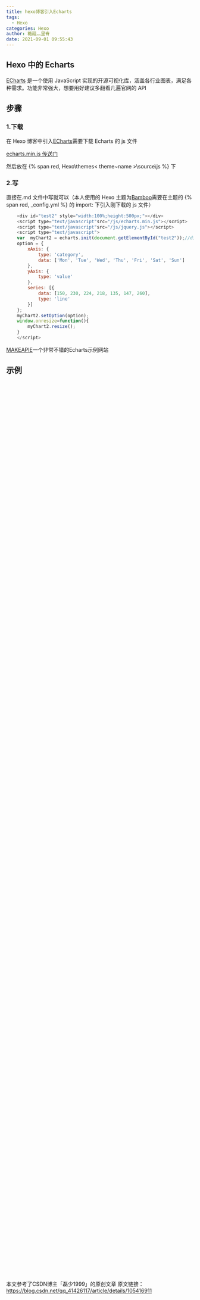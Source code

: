 ```yaml
---
title: hexo博客引入Echarts
tags:
  - Hexo
categories: Hexo
author: 糖醋灬里脊
date: 2021-09-01 09:55:43
---
```


## Hexo 中的 Echarts

[ECharts](https://echarts.apache.org/zh/index.html) 是一个使用 JavaScript 实现的开源可视化库，涵盖各行业图表，满足各种需求。功能非常强大，想要用好建议多翻看几遍官网的 API

## 步骤

### 1.下载

在 Hexo 博客中引入[ECharts](https://echarts.apache.org/zh/index.html)需要下载 Echarts 的 js 文件

[echarts.min.js 传送门](https://github.com/apache/echarts/tree/4.6.0/dist)

然后放在 {% span red, Hexo\themes\< theme~name >\source\js %} 下

### 2.写

直接在.md 文件中写就可以（本人使用的 Hexo 主题为[Bamboo](https://github.com/yuang01/theme)需要在主题的 {% span red, _config.yml %} 的 import: 下引入刚下载的 js 文件）

```js
    <div id="test2" style="width:100%;height:500px;"></div>
    <script type="text/javascript"src="/js/echarts.min.js"></script>
    <script type="text/javascript"src="/js/jquery.js"></script>
    <script type="text/javascript">
    var  myChart2 = echarts.init(document.getElementById("test2"));//div元素节点的对象
    option = {
        xAxis: {
            type: 'category',
            data: ['Mon', 'Tue', 'Wed', 'Thu', 'Fri', 'Sat', 'Sun']
        },
        yAxis: {
            type: 'value'
        },
        series: [{
            data: [150, 230, 224, 218, 135, 147, 260],
            type: 'line'
        }]
    };
    myChart2.setOption(option);
    window.οnresize=function(){
        myChart2.resize();
    }
    </script>
```
[MAKEAPIE](https://www.makeapie.com/explore.html)一个非常不错的Echarts示例网站
## 示例
<div style="display:flex;flex-wrap: wrap;">
    <div id="test1" style="width:580px;height:600px;"></div>
    <div id="test2" style="width:580px;height:600px;"></div>
    <div id="test3" style="width:580px;height:600px;"></div>
    <div id="test4" style="width:580px;height:600px;"></div>
</div>
<script type="text/javascript"src="/js/echarts.min.js"></script>
<script type="text/javascript"src="/js/jquery.js"></script>
<script type="text/javascript">
var  myChart1 = echarts.init(document.getElementById("test1"));
var  myChart2 = echarts.init(document.getElementById("test2"));
var  myChart3 = echarts.init(document.getElementById("test3"));
var  myChart4 = echarts.init(document.getElementById("test4"));//div元素节点的对象
option1 = {
    xAxis: {
        type: 'category',
        data: ['Mon', 'Tue', 'Wed', 'Thu', 'Fri', 'Sat', 'Sun']
    },
    yAxis: {
        type: 'value'
    },
    series: [{
        data: [150, 230, 224, 218, 135, 147, 260],
        type: 'line'
    }]
};
option2 = {
    xAxis: {
        type: 'category',
        data: ['Mon', 'Tue', 'Wed', 'Thu', 'Fri', 'Sat', 'Sun']
    },
    yAxis: {
        type: 'value'
    },
    series: [{
        data: [120, 200, 150, 80, 70, 110, 130],
        type: 'bar',
        showBackground: true,
        backgroundStyle: {
            color: 'rgba(180, 180, 180, 0.2)'
        }
    }]
};
option3 = {
    title: {
        text: '堆叠区域图'
    },
    tooltip: {
        trigger: 'axis',
        axisPointer: {
            type: 'cross',
            label: {
                backgroundColor: '#6a7985'
            }
        }
    },
    legend: {
        data: ['邮件营销', '联盟广告', '视频广告', '直接访问', '搜索引擎']
    },
    toolbox: {
        feature: {
            saveAsImage: {}
        }
    },
    grid: {
        left: '3%',
        right: '4%',
        bottom: '3%',
        containLabel: true
    },
    xAxis: [
        {
            type: 'category',
            boundaryGap: false,
            data: ['周一', '周二', '周三', '周四', '周五', '周六', '周日']
        }
    ],
    yAxis: [
        {
            type: 'value'
        }
    ],
    series: [
        {
            name: '邮件营销',
            type: 'line',
            stack: '总量',
            areaStyle: {},
            emphasis: {
                focus: 'series'
            },
            data: [120, 132, 101, 134, 90, 230, 210]
        },
        {
            name: '联盟广告',
            type: 'line',
            stack: '总量',
            areaStyle: {},
            emphasis: {
                focus: 'series'
            },
            data: [220, 182, 191, 234, 290, 330, 310]
        },
        {
            name: '视频广告',
            type: 'line',
            stack: '总量',
            areaStyle: {},
            emphasis: {
                focus: 'series'
            },
            data: [150, 232, 201, 154, 190, 330, 410]
        },
        {
            name: '直接访问',
            type: 'line',
            stack: '总量',
            areaStyle: {},
            emphasis: {
                focus: 'series'
            },
            data: [320, 332, 301, 334, 390, 330, 320]
        },
        {
            name: '搜索引擎',
            type: 'line',
            stack: '总量',
            label: {
                show: true,
                position: 'top'
            },
            areaStyle: {},
            emphasis: {
                focus: 'series'
            },
            data: [820, 932, 901, 934, 1290, 1330, 1320]
        }
    ]
};
option4 = {
    title: {
        text: '某站点用户访问来源',
        subtext: '纯属虚构',
        left: 'center'
    },
    tooltip: {
        trigger: 'item'
    },
    legend: {
        orient: 'vertical',
        left: 'left',
    },
    series: [
        {
            name: '访问来源',
            type: 'pie',
            radius: '50%',
            data: [
                {value: 1048, name: '搜索引擎'},
                {value: 735, name: '直接访问'},
                {value: 580, name: '邮件营销'},
                {value: 484, name: '联盟广告'},
                {value: 300, name: '视频广告'}
            ],
            emphasis: {
                itemStyle: {
                    shadowBlur: 10,
                    shadowOffsetX: 0,
                    shadowColor: 'rgba(0, 0, 0, 0.5)'
                }
            }
        }
    ]
};
myChart1.setOption(option1);
myChart2.setOption(option2);
myChart3.setOption(option3);
myChart4.setOption(option4);
window.οnresize=function(){
    myChart1.resize();
    myChart2.resize();
    myChart3.resize();
    myChart4.resize();
}
</script>


本文参考了CSDN博主「磊少1999」的原创文章 原文链接：https://blog.csdn.net/qq_41426117/article/details/105416911

